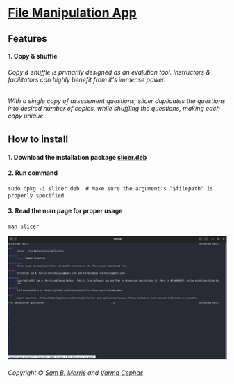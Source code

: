 # [File Manipulation App](https://github.com/divinestylus/slicer)

## Features
#### 1. Copy & shuffle

###### Copy & shuffle is primarily designed as an evalution tool. Instructors & facilitators can highly benefit from it's immense power. 
###### With a single copy of assessment questions, slicer duplicates the questions into desired number of copies, while shuffling the questions, making each copy unique.

## How to install
#### 1. Download the installation package [slicer.deb](https://github.com/divinestylus/slicer/blob/main/slicer.deb)

#### 2. Run command 
```
sudo dpkg -i slicer.deb  # Make sure the argument's "$filepath" is properly specified 
```
#### 3. Read the man page for proper usage
```
man slicer
```
![Man Page Screenshot](readme-assets/screenshot-man-page.png)
###### Copyright &copy; [Sam B. Morris](https://github.com/divinestylus) and [Varma Cephas](https://github.com/varma-cephas)
